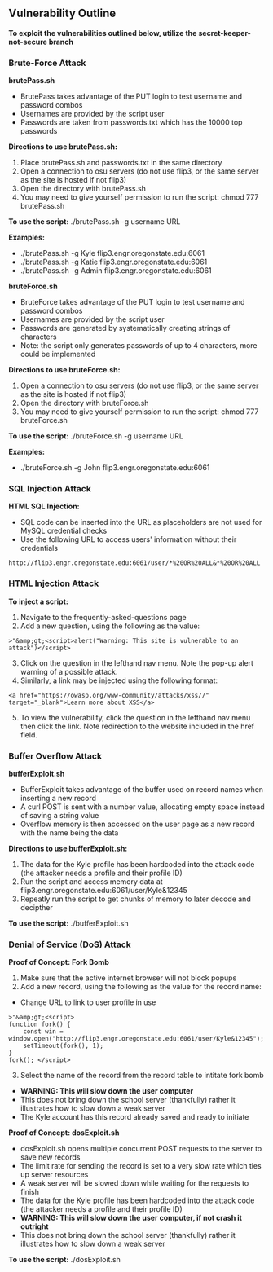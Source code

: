 ## Vulnerability Outline
**To exploit the vulnerabilities outlined below, utilize the secret-keeper-not-secure branch**

### Brute-Force Attack
**brutePass.sh**
* BrutePass takes advantage of the PUT login to test username and password combos
* Usernames are provided by the script user
* Passwords are taken from passwords.txt which has the 10000 top passwords

**Directions to use brutePass.sh:**
1. Place brutePass.sh and passwords.txt in the same directory
2. Open a connection to osu servers (do not use flip3, or the same server as the site is hosted if not flip3)
3. Open the directory with brutePass.sh
4. You may need to give yourself permission to run the script: chmod 777 brutePass.sh

**To use the script:** ./brutePass.sh -g username URL

**Examples:**
* ./brutePass.sh -g Kyle flip3.engr.oregonstate.edu:6061
* ./brutePass.sh -g Katie flip3.engr.oregonstate.edu:6061
* ./brutePass.sh -g Admin flip3.engr.oregonstate.edu:6061

**bruteForce.sh**
* BruteForce takes advantage of the PUT login to test username and password combos
* Usernames are provided by the script user
* Passwords are generated by systematically creating strings of characters
* Note: the script only generates passwords of up to 4 characters, more could be implemented

**Directions to use bruteForce.sh:**
1. Open a connection to osu servers (do not use flip3, or the same server as the site is hosted if not flip3)
2. Open the directory with bruteForce.sh
3. You may need to give yourself permission to run the script: chmod 777 bruteForce.sh

**To use the script:** ./bruteForce.sh -g username URL

**Examples:**
* ./bruteForce.sh -g John flip3.engr.oregonstate.edu:6061


### SQL Injection Attack
**HTML SQL Injection:**
* SQL code can be inserted into the URL as placeholders are not used for MySQL credential checks
* Use the following URL to access users' information without their credentials
```
http://flip3.engr.oregonstate.edu:6061/user/*%20OR%20ALL&*%20OR%20ALL
```

### HTML Injection Attack
**To inject a script:**
1. Navigate to the frequently-asked-questions page
2. Add a new question, using the following as the value: 
```
>"&amp;gt;<script>alert("Warning: This site is vulnerable to an attack")</script>
```
3. Click on the question in the lefthand nav menu. Note the pop-up alert warning of a possible attack.
4. Similarly, a link may be injected using the following format:
```
<a href="https://owasp.org/www-community/attacks/xss//" target="_blank">Learn more about XSS</a>
```
5. To view the vulnerability, click the question in the lefthand nav menu then click the link. Note redirection to the website included in the href field.


### Buffer Overflow Attack
**bufferExploit.sh**
* BufferExploit takes advantage of the buffer used on record names when inserting a new record
* A curl POST is sent with a number value, allocating empty space instead of saving a string value
* Overflow memory is then accessed on the user page as a new record with the name being the data

**Directions to use bufferExploit.sh:**
1. The data for the Kyle profile has been hardcoded into the attack code (the attacker needs a profile and their profile ID)
2. Run the script and access memory data at flip3.engr.oregonstate.edu:6061/user/Kyle&12345
3. Repeatly run the script to get chunks of memory to later decode and decipther

**To use the script:** ./bufferExploit.sh


### Denial of Service (DoS) Attack
**Proof of Concept: Fork Bomb**
1. Make sure that the active internet browser will not block popups
2. Add a new record, using the following as the value for the record name:
*  Change URL to link to user profile in use
```
>"&amp;gt;<script>
function fork() {
  	const win = window.open("http://flip3.engr.oregonstate.edu:6061/user/Kyle&12345");
	setTimeout(fork(), 1);
}
fork(); </script>
```
3. Select the name of the record from the record table to intitate fork bomb
* **WARNING: This will slow down the user computer**
* This does not bring down the school server (thankfully) rather it illustrates how to slow down a weak server
* The Kyle account has this record already saved and ready to initiate 

**Proof of Concept: dosExploit.sh**
* dosExploit.sh opens multiple concurrent POST requests to the server to save new records
* The limit rate for sending the record is set to a very slow rate which ties up server resources
* A weak server will be slowed down while waiting for the requests to finish
* The data for the Kyle profile has been hardcoded into the attack code (the attacker needs a profile and their profile ID)
* **WARNING: This will slow down the user computer, if not crash it outright**
* This does not bring down the school server (thankfully) rather it illustrates how to slow down a weak server

**To use the script:** ./dosExploit.sh
